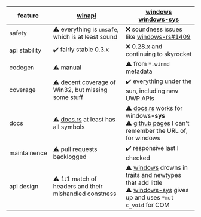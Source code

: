 | feature       | [winapi](https://docs.rs/winapi/)                                  | [windows]<br>[windows-sys] |
| ------------- | ------------------------------------------------------------------ | ------- |
| safety        | ⚠️ everything is `unsafe`, which is at least sound                | ❌ soundness issues like [windows-rs#1409](https://github.com/microsoft/windows-rs/issues/1409) |
| api stability | ✔️ fairly stable 0.3.x                                            | ❌ 0.28.x and continuing to skyrocket
| codegen       | ⚠️ manual                                                         | ⚠️ from `*.winmd` metadata |
| coverage      | ⚠️ decent coverage of Win32, but missing some stuff               | ✔️ everything under the sun, including new UWP APIs
| docs          | ⚠️ [docs.rs](https://docs.rs/winapi/) at least has all symbols    | ⚠️ [docs.rs](https://docs.rs/windows-sys/) works for windows<strong>-sys</strong><br>⚠️ [github pages](https://microsoft.github.io/windows-docs-rs/doc/windows/) I can't remember the URL of, for windows
| maintainence  | ⚠️ pull requests backlogged                                       | ✔️ responsive last I checked |
| api design    | ⚠️ 1:1 match of headers and their mishandled constness            | ⚠️ [windows] drowns in traits and newtypes that add little<br>⚠️ [windows-sys] gives up and uses `*mut c_void` for COM

[windows]:     https://microsoft.github.io/windows-docs-rs/doc/windows/
[windows-sys]: https://docs.rs/windows-sys/
